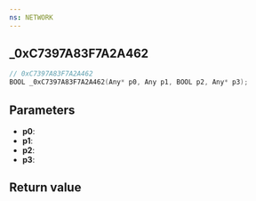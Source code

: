 ```yaml
---
ns: NETWORK
---
```

## _0xC7397A83F7A2A462

```c
// 0xC7397A83F7A2A462
BOOL _0xC7397A83F7A2A462(Any* p0, Any p1, BOOL p2, Any* p3);
```


## Parameters
* **p0**: 
* **p1**: 
* **p2**: 
* **p3**: 

## Return value
